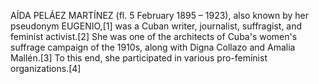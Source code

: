 AÍDA PELÁEZ MARTÍNEZ (fl. 5 February 1895 – 1923), also known by her pseudonym EUGENIO,[1] was a Cuban writer, journalist, suffragist, and feminist activist.[2] She was one of the architects of Cuba's women's suffrage campaign of the 1910s, along with Digna Collazo and Amalia Mallén.[3] To this end, she participated in various pro-feminist organizations.[4]
